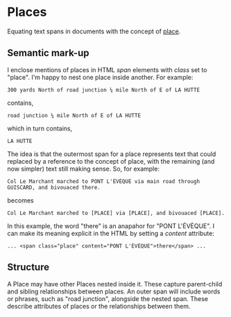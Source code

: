 # Places

Equating text spans in documents with the concept of [place](https://www.oxfordbibliographies.com/display/document/obo-9780199874002/obo-9780199874002-0159.xml).
 
## Semantic mark-up
 
I enclose mentions of places in HTML _span_ elements with _class_ set to "place". I'm happy to nest one place inside another.
For example: 

	300 yards North of road junction ¼ mile North of E of LA HUTTE	

contains,

    road junction ¼ mile North of E of LA HUTTE	

which in turn contains,

	LA HUTTE

The idea is that the outermost span for a place represents text that could replaced by a reference to the concept of place, with the remaining
(and now simpler) text still making sense. So, for example:

	Col Le Marchant marched to PONT L'ÉVÈQUE via main road through GUISCARD, and bivouaced there.

becomes

	Col Le Marchant marched to [PLACE] via [PLACE], and bivouaced [PLACE].
	
In this example, the word "there" is an anapahor for "PONT L'ÉVÈQUE". I can make its meaning explicit in the HTML by setting a _content_ attribute:

	... <span class="place" content="PONT L'ÉVÈQUE">there</span> ...

## Structure 

A Place may have other Places nested inside it. These capture parent-child and sibling relationships between places. An outer span will include words or phrases,
such as "road junction", alongside the nested span. These describe attributes of places or the relationships between them.
